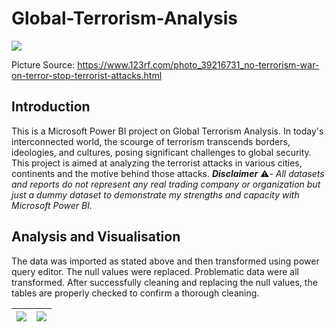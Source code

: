 # Global-Terrorism-Analysis
![](https://previews.123rf.com/images/illustratorkris/illustratorkris1504/illustratorkris150400263/39216731-no-terrorism-war-on-terror-stop-terrorist-attacks.jpg)

Picture Source: https://www.123rf.com/photo_39216731_no-terrorism-war-on-terror-stop-terrorist-attacks.html

## Introduction

This is a Microsoft Power BI project on Global Terrorism Analysis. In today's interconnected world, the scourge of terrorism transcends borders, ideologies, and cultures, posing significant challenges to global security.
This project is aimed at analyzing the terrorist attacks in various cities, continents and the motive behind those attacks.
**_Disclaimer_** ⚠️- _All datasets and reports do not represent any real trading company or organization but just a dummy dataset to demonstrate my strengths and capacity with Microsoft Power BI._



## Analysis and Visualisation
 The data was imported as stated above and then transformed using power query editor. The null values were replaced. Problematic data were all transformed. After successfully cleaning and replacing the null values, the tables are properly checked to confirm a thorough cleaning.

![](NullValues.png)                                               |                                      ![](Cleaned_NullValues.png)     
|----------------------------------------------------------------:|:---------------------------------------------------------------------------|
